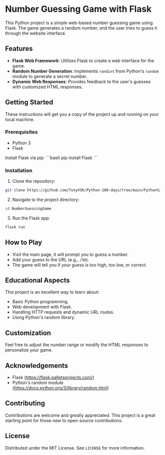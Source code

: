 # Number Guessing Game with Flask

This Python project is a simple web-based number guessing game using Flask. The game generates a random number, and the user tries to guess it through the website interface.

## Features

- **Flask Web Framework**: Utilizes Flask to create a web interface for the game.
- **Random Number Generation**: Implements `randint` from Python's `random` module to generate a secret number.
- **Dynamic Web Responses**: Provides feedback to the user's guesses with customized HTML responses.

## Getting Started

These instructions will get you a copy of the project up and running on your local machine.

### Prerequisites

- Python 3
- Flask

Install Flask via pip:
\```bash
pip install Flask
\```

### Installation

1. Clone the repository:
```bash
git clone https://github.com/TonyVSK/Python-100-days/tree/main/Python%20100%20days%20projects/055%20higher%20or%20lower%20URLs
```

2. Navigate to the project directory:
```bash
cd NumberGuessingGame
```

3. Run the Flask app:
```bash
flask run
```

## How to Play

- Visit the main page, it will prompt you to guess a number.
- Add your guess to the URL (e.g., `/50`).
- The game will tell you if your guess is too high, too low, or correct.

## Educational Aspects

This project is an excellent way to learn about:

- Basic Python programming.
- Web development with Flask.
- Handling HTTP requests and dynamic URL routes.
- Using Python's random library.

## Customization

Feel free to adjust the number range or modify the HTML responses to personalize your game.

## Acknowledgements

- Flask (https://flask.palletsprojects.com/)
- Python's random module (https://docs.python.org/3/library/random.html)

## Contributing

Contributions are welcome and greatly appreciated. This project is a great starting point for those new to open-source contributions.

## License

Distributed under the MIT License. See `LICENSE` for more information.
